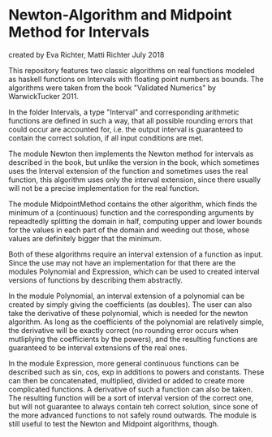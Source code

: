 # Newton-Algorithm and Midpoint Method for Intervals

created by Eva Richter, Matti Richter July 2018

 This repository features two classic algorithms on real functions modeled as haskell functions on Intervals with floating point numbers as bounds. The algorithms were taken from the book "Validated Numerics" by WarwickTucker 2011.
 
 In the folder Intervals, a type "Interval" and corresponding arithmetic functions are defined in such a way, that all possible rounding errors that could occur are accounted for, i.e. the output interval is guaranteed to contain the correct solution, if all input conditions are met. 
 
 The module Newton then implements the Newton method for intervals as described in the book, but unlike the version in the book, which sometimes uses the Interval extension of the function and sometimes uses the real function, this algorithm uses only the interval extension, since there usually will not be a precise implementation for the real function.
 
 The module MidpointMethod contains the other algorithm, which finds the minimum of a (continuous) function and the corresponding arguments by repeadtedly splitting the domain in half, computing upper and lower bounds for the values in each part of the domain and weeding out those, whose values are definitely bigger that the minimum.
 
 Both of these algorithms require an interval extension of a function as input. Since the use may not have an implementation for that there are the modules Polynomial and Expression, which can be used to created interval versions of functions by describing them abstractly. 
 
 In the module Polynomial, an interval extension of a polynomial can be created by simply giving the coefficients (as doubles). The user can also take the derivative of these polynomial, which is needed for the newton algorithm. As long as the coefficients of the polynomial are relatively simple, the derivative will be exactly correct (no rounding error occurs when mutliplying the coefficients by the powers), and the resulting functions are guaranteed to be interval extensions of the real ones.
 
 In the module Expression, more general continuous functions can be described such as sin, cos, exp in additions to powers and constants. These can then be concatenated, multiplied, divided or added to create more complicated functions. A derivative of such a function can also be taken. The resulting function will be a sort of interval version of the correct one, but will not guarantee to always contain teh correct solution, since sone of the more advanced functions to not safely round outwards. The module is still useful to test the Newton and Midpoint algorithms, though.
